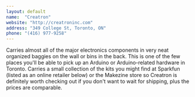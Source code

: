 ```yaml
---
layout: default
name:  "Creatron"
website: "http://creatroninc.com"
address: "349 College St, Toronto, ON"
phone: "(416) 977-9258"
---
```


Carries almost all of the major electronics components in very neat organized baggies on the wall or bins in the back. This is one of the few places you'll be able to pick up an Arduino or Arduino-related hardware in Toronto. Carries a small collection of the kits you might find at Sparkfun (listed as an online retailer below) or the Makezine store so Creatron is definitely worth checking out if you don't want to wait for shipping, plus the prices are comparable. 
